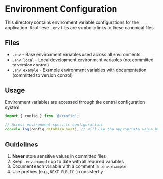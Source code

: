 # Environment Configuration

This directory contains environment variable configurations for the application. Root-level `.env` files are symbolic links to these canonical files.

## Files

- `.env` - Base environment variables used across all environments
- `.env.local` - Local development environment variables (not committed to version control)
- `.env.example` - Example environment variables with documentation (committed to version control)

## Usage

Environment variables are accessed through the central configuration system:

```javascript
import { config } from '@/config';

// Access environment-specific configurations
console.log(config.database.host); // Will use the appropriate value based on environment
```

## Guidelines

1. **Never** store sensitive values in committed files
2. Keep `.env.example` up to date with all required variables
3. Document each variable with a comment in `.env.example`
4. Use prefixes (e.g., `NEXT_PUBLIC_`) consistently
